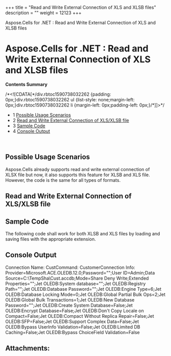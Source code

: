 +++
title = "Read and Write External Connection of XLS and XLSB files" 
description = "" 
weight = 12123 
+++

Aspose.Cells for .NET : Read and Write External Connection of XLS and XLSB files  

# Aspose.Cells for .NET : Read and Write External Connection of XLS and XLSB files


**Contents Summary**

/\*<!\[CDATA\[\*/div.rbtoc1590738032262 {padding: 0px;}div.rbtoc1590738032262 ul {list-style: none;margin-left: 0px;}div.rbtoc1590738032262 li {margin-left: 0px;padding-left: 0px;}/\*\]\]>\*/

*   1 [Possible Usage Scenarios](#ReadandWriteExternalConnectionofXLSandXLSBfiles-PossibleUsageScenarios)
*   2 [Read and Write External Connection of XLS/XLSB file](#ReadandWriteExternalConnectionofXLSandXLSBfiles-ReadandWriteExternalConnectionofXLS/XLSBfile)
*   3 [Sample Code](#ReadandWriteExternalConnectionofXLSandXLSBfiles-SampleCode)
*   4 [Console Output](#ReadandWriteExternalConnectionofXLSandXLSBfiles-ConsoleOutput)

 

## Possible Usage Scenarios

Aspose.Cells already supports read and write external connection of XLSX file but now, it also supports this feature for XLSB and XLS file. However, the code is the same for all types of formats.

## Read and Write External Connection of XLS/XLSB file



## Sample Code

The following code shall work for both XLSB and XLS files by loading and saving files with the appropriate extension.

## Console Output

Connection Name: CustCommand: CustomerConnection Info: Provider=Microsoft.ACE.OLEDB.12.0;Password="";User ID=Admin;Data Source=C:\\TempSha\\Cust.accdb;Mode=Share Deny Write;Extended Properties="";Jet OLEDB:System database="";Jet OLEDB:Registry Path="";Jet OLEDB:Database Password="";Jet OLEDB:Engine Type=6;Jet OLEDB:Database Locking Mode=0;Jet OLEDB:Global Partial Bulk Ops=2;Jet OLEDB:Global Bulk Transactions=1;Jet OLEDB:New Database Password="";Jet OLEDB:Create System Database=False;Jet OLEDB:Encrypt Database=False;Jet OLEDB:Don't Copy Locale on Compact=False;Jet OLEDB:Compact Without Replica Repair=False;Jet OLEDB:SFP=False;Jet OLEDB:Support Complex Data=False;Jet OLEDB:Bypass UserInfo Validation=False;Jet OLEDB:Limited DB Caching=False;Jet OLEDB:Bypass ChoiceField Validation=False

## Attachments:


